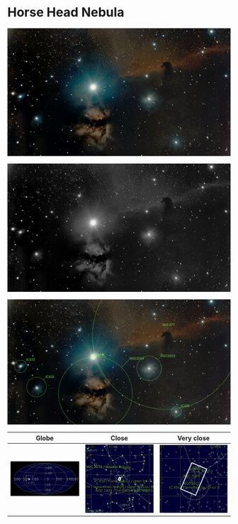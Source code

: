 # Horse Head Nebula
![IMG](../Imaging//Original/Horse_Head_Nebula.jpg)



![IMG](../Imaging//Grayscale/Horse_Head_Nebula.jpg)

![IMG](../Imaging//Annotated/Horse_Head_Nebula_Annotated.jpg)

| Globe | Close | Very close |
| ----- | ----- | ----- |
|![IMG](../Imaging//Annotated/Horse_Head_Nebula_Globe.jpg) |![IMG](../Imaging//Annotated/Horse_Head_Nebula_Close.jpg) |![IMG](../Imaging//Annotated/Horse_Head_Nebula_Closer.jpg) |